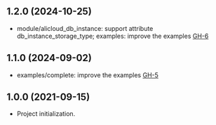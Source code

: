 ## 1.2.0 (2024-10-25)

- module/alicloud_db_instance: support attribute db_instance_storage_type; examples: improve the examples [GH-6](https://github.com/alibabacloud-automation/terraform-alicloud-ecommerce-elasticsearch/pull/6)

## 1.1.0 (2024-09-02)

- examples/complete: improve the examples [GH-5](https://github.com/alibabacloud-automation/terraform-alicloud-ecommerce-elasticsearch/pull/5)

## 1.0.0 (2021-09-15)

- Project initialization.
